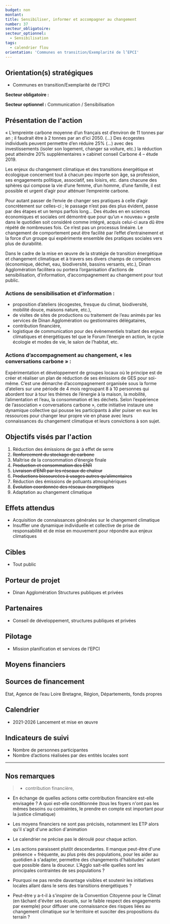 ```yaml
---
budget: non
montant:
title: Sensibiliser, informer et accompagner au changement
number: 37
secteur_obligatoire:
secteur_optionnel:
  - Sensibilisation
tags:
  - calendrier flou
orientation: 'Communes en transition/Exemplarité de l’EPCI'
---
```


## Orientation(s) stratégiques

- Communes en transition/Exemplarité de l’EPCI

**Secteur obligatoire :**

**Secteur optionnel :** Communication / Sensibilisation

## Présentation de l'action

« L’empreinte carbone moyenne d’un français est d’environ de 11 tonnes par an ; il faudrait être à 2 tonnes par an d’ici 2050. (...) Des écogestes individuels peuvent permettre d’en réduire 25% (...) avec des investissements (isoler son logement, changer sa voiture, etc.) la réduction peut atteindre 20% supplémentaires » cabinet conseil Carbone 4 – étude 2019.

Les enjeux du changement climatique et des transitions énergétique et écologique concernent tout à chacun peu importe son âge, sa profession, ses engagements politique, associatif, ses loisirs, etc. dans chacune des sphères qui compose la vie d’une femme, d’un homme, d’une famille, il est possible et urgent d’agir pour atténuer l’empreinte carbone.

Pour autant passer de l’envie de changer ses pratiques à celle d’agir concrètement sur celles-ci ; le passage n’est pas des plus évident, passe par des étapes et un temps parfois long... Des études en en sciences économiques et sociales ont démontré que pour qu’un « nouveau » geste dans le quotidien soit considéré comme intégré, acquis celui-ci aura dû être répété de nombreuses fois. Ce n’est pas un processus linéaire. Le changement de comportement peut être facilité par l’effet d’entrainement et la force d’un groupe qui expérimente ensemble des pratiques sociales vers plus de durabilité.

Dans le cadre de la mise en œuvre de la stratégie de transition énergétique et changement climatique et à travers ses divers champs de compétences (économique, déchet, eau, biodiversité, bassins versants, etc.), Dinan Agglomération facilitera ou portera l’organisation d’actions de sensibilisation, d’information, d’accompagnement au changement pour tout public.

### Actions de sensibilisation et d’information :
- proposition d’ateliers (écogestes, fresque du climat, biodiversité, mobilité douce, maisons nature, etc.),
- de visites de sites de productions ou traitement de l’eau animés par les services de Dinan Agglomération ou gestionnaires délégataires,
- contribution financière,
- logistique de communication pour des évènementiels traitant des enjeux climatiques et énergétiques tel que le Forum l’énergie en action, le cycle écologie et modes de vie, le salon de l’habitat, etc.

### Actions d’accompagnement au changement, « les conversations carbone » :
Expérimentation et développement de groupes locaux où le principe est de créer et réaliser un plan de réduction de ses émissions de GES pour soi-même.
C’est une démarche d’accompagnement organisée sous la forme d’ateliers sur une période de 4 mois regroupant 8 à 10 personnes qui abordent tour à tour les thèmes de l’énergie à la maison, la mobilité, l’alimentation et l’eau, la consommation et les déchets. Selon l’expérience de l’association « conversations carbone », cette initiative instaure une dynamique collective qui pousse les participants à aller puiser en eux les ressources pour changer leur propre vie en phase avec leurs connaissances du changement climatique et leurs convictions à son sujet.

## Objectifs visés par l'action

1. Réduction des émissions de gaz à effet de serre
2. ~~Renforcement du stockage de carbone~~
3. Maîtrise de la consommation d’énergie finale
4. ~~Production et consommation des ENR~~
5. ~~Livraison d’ENR par les réseaux de chaleur~~
6. ~~Productions biosourcées à usages autres qu’alimentaires~~
7. Réduction des émissions de polluants atmosphériques
8. ~~Évolution coordonnée des réseaux énergétiques~~
9. Adaptation au changement climatique

## Effets attendus

- Acquisition de connaissances générales sur le changement climatique
- Insuffler une dynamique individuelle et collective de prise de responsabilité et de mise en mouvement pour répondre aux enjeux climatiques

## Cibles

- Tout public

## Porteur de projet

- Dinan Agglomération Structures publiques et privées

## Partenaires

- Conseil de développement, structures publiques et privées

## Pilotage

- Mission planification et services de l’EPCI

## Moyens financiers



## Sources de financement

Etat, Agence de l’eau Loire Bretagne,  Région, Départements, fonds propres

## Calendrier

- 2021-2026 Lancement et mise en œuvre

## Indicateurs de suivi

- Nombre de personnes participantes
- Nombre d’actions réalisées par des entités locales
sont
---

## Nos remarques

> - contribution financière,

- En échange de quelles actions cette contribution financière est-elle envisagée ? A quoi est-elle conditionnée (tous les foyers n'ont pas les mêmes besoins ou contraintes, le prendre en compte est important pour la justice climatique)
- Les moyens financiers ne sont pas précisés, notamment les ETP alors qu'il s'agit d'une action d'animation
- Le calendrier ne précise pas le déroulé pour chaque action.

- Les actions paraissent plutôt descendantes. Il manque peut-être d'une présence + fréquente, au plus près des populations, pour les aider au quotidien à s'adapter, permettre des changements d'habitudes' autant que possible dans la douceur. L'Agglo sait-elle quelles sont les principales contraintes de ses populations ?

- Pourquoi ne pas rendre davantage visibles et soutenir les initiatives locales allant dans le sens des transitions énergétiques ?
- Peut-être y a-t-il à s'inspirer de la Convention Citoyenne pour le Climat (en tâchant d'éviter ses écueils, sur le faible respect des engagements par exemple) pour diffuser une connaissance des risques liées au changement climatique sur le territoire et susciter des propositions du terrain ?
